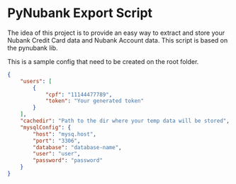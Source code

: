 # PyNubank Export Script

The idea of this project is to provide an easy way to extract and store your Nubank Credit Card data and Nubank Account data. This script is based on the pynubank lib.

This is a sample config that need to be created on the root folder.
```json
{
    "users": [
        {
            "cpf": "11144477789",
            "token": "Your generated token"
        }
    ],
    "cachedir": "Path to the dir where your temp data will be stored",
    "mysqlConfig": {
        "host": "mysq.host",
        "port": "3306",
        "database": "database-name",
        "user": "user",
        "password": "password"
    }
}
```
